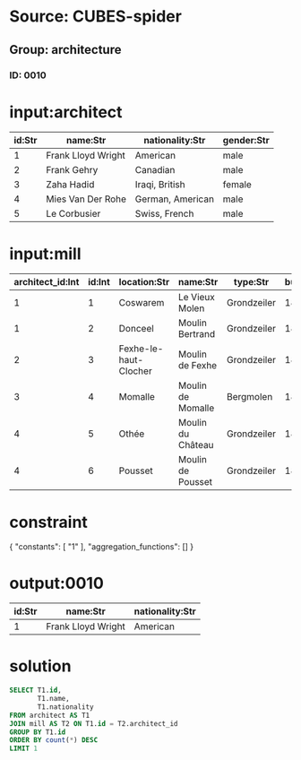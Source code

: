 # Source: CUBES-spider
## Group: architecture
### ID: 0010

# input:architect

| id:Str | name:Str | nationality:Str | gender:Str |
|---|---|---|---|
| 1 | Frank Lloyd Wright | American | male |
| 2 | Frank Gehry | Canadian | male |
| 3 | Zaha Hadid | Iraqi, British | female |
| 4 | Mies Van Der Rohe | German, American | male |
| 5 | Le Corbusier | Swiss, French | male |

# input:mill

| architect_id:Int | id:Int | location:Str | name:Str | type:Str | built_year:Int | notes:Str |
|---|---|---|---|---|---|---|
| 1 | 1 | Coswarem | Le Vieux Molen | Grondzeiler | 1840 | Molenechos (Dutch) |
| 1 | 2 | Donceel | Moulin Bertrand | Grondzeiler | 1890 | Molenechos (Dutch) |
| 2 | 3 | Fexhe-le-haut-Clocher | Moulin de Fexhe | Grondzeiler | 1843 | Molenechos (Dutch) |
| 3 | 4 | Momalle | Moulin de Momalle | Bergmolen | 1850 | Molenechos (Dutch) |
| 4 | 5 | Othée | Moulin du Château | Grondzeiler | 1856 | Molenechos (Dutch) |
| 4 | 6 | Pousset | Moulin de Pousset | Grondzeiler | 1819 | Molenechos (Dutch) |

# constraint

{
  "constants": [
    "1"
  ],
  "aggregation_functions": []
}

# output:0010

| id:Str | name:Str | nationality:Str |
|---|---|---|
| 1 | Frank Lloyd Wright | American |

# solution

```sql
SELECT T1.id,
       T1.name,
       T1.nationality
FROM architect AS T1
JOIN mill AS T2 ON T1.id = T2.architect_id
GROUP BY T1.id
ORDER BY count(*) DESC
LIMIT 1
```
